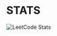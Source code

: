 # STATS

![LeetCode Stats](https://leetcard.jacoblin.cool/shubhamistic?theme=dark&font=Basic&ext=heatmap)
